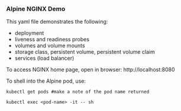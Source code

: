 ### Alpine NGINX Demo

This yaml file demonstrates the following:
- deployment
- liveness and readiness probes
- volumes and volume mounts
- storage class, persistent volume, persistent volume claim
- services (load balancer)

To access NGINX home page, open in browser:  http://localhost:8080

To shell into the Alpine pod, use: 
``` 
kubectl get pods #make a note of the pod name returned

kubectl exec <pod-name> -it -- sh 

```

